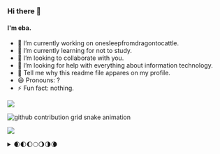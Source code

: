 ### Hi there 👋 

####  I'm eba.

- 🔭 I’m currently working on onesleepfromdragontocattle.
- 🌱 I’m currently learning for not to study.
- 👯 I’m looking to collaborate with you.
- 🤔 I’m looking for help with everything about information technology.
- 💬 Tell me why this readme file appares on my profile.
- 😄 Pronouns: ?
- ⚡ Fun fact: nothing.

![](https://komarev.com/ghpvc/?username=night-heron-eba&color=brightgreen&style=for-the-badge&label=profile+views)

![github contribution grid snake animation](https://raw.githubusercontent.com/night-heron-eba/night-heron-eba/snake_branch/github-contribution-grid-snake.svg)

![](https://hit.yhype.me/github/profile?user_id=75131812)

<details>
<summary>🌒🌓🌔🌕🌖🌗🌘</summary>

<img src="https://wakatime.com/share/@eba/bcde4d55-e6ee-40bd-b3bb-7283f37ee0bb.svg">

<img src="https://wakatime.com/share/@eba/6931b3cd-06b3-4e10-9066-c40072c21ada.svg">

<img src="https://wakatime.com/share/@eba/cd0b9902-98f7-4455-84c7-e83310f37e7e.svg">


</details>
